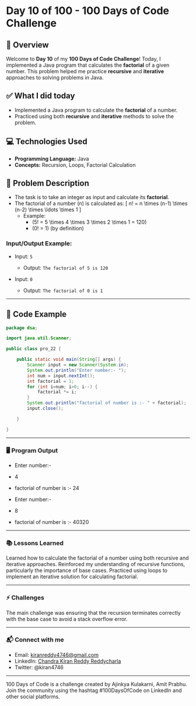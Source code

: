 # Day 10 of 100 - 100 Days of Code Challenge

## 📝 Overview
Welcome to **Day 10** of my **100 Days of Code Challenge**! Today, I implemented a Java program that calculates the **factorial** of a given number. This problem helped me practice **recursive** and **iterative** approaches to solving problems in Java.

## ✅ What I did today
- Implemented a Java program to calculate the **factorial** of a number.
- Practiced using both **recursive** and **iterative** methods to solve the problem.

## 💻 Technologies Used
- **Programming Language:** Java
- **Concepts:** Recursion, Loops, Factorial Calculation

## 📖 Problem Description
- The task is to take an integer as input and calculate its **factorial**.
- The factorial of a number \(n\) is calculated as:
  \[
  n! = n \times (n-1) \times (n-2) \times \ldots \times 1
  \]
  - Example:
    - \(5! = 5 \times 4 \times 3 \times 2 \times 1 = 120\)
    - \(0! = 1\) (by definition)

### Input/Output Example:
  - Input: `5`
    - Output: `The factorial of 5 is 120`
  
  - Input: `0`
    - Output: `The factorial of 0 is 1`

---

## 📝 Code Example

```java
package dsa;

import java.util.Scanner;

public class pro_22 {

	public static void main(String[] args) {
		Scanner input = new Scanner(System.in);
		System.out.println("Enter number:- ");
		int num = input.nextInt();	
		int factorial = 1;
		for (int i=num; i>0; i--) {
			factorial *= i;
		}
		System.out.println("factorial of number is :- " + factorial);
		input.close();

	}

}

```
---

### 🖥️ Program Output

- Enter number:- 
- 4
- factorial of number is :- 24

- Enter number:- 
- 8
- factorial of number is :- 40320

---

### 📚 Lessons Learned
Learned how to calculate the factorial of a number using both recursive and iterative approaches.
Reinforced my understanding of recursive functions, particularly the importance of base cases.
Practiced using loops to implement an iterative solution for calculating factorial.

---

### ⚡ Challenges
The main challenge was ensuring that the recursion terminates correctly with the base case to avoid a stack overflow error.

---

### 📬 Connect with me
- Email: kiranreddy4746@gmail.com
- LinkedIn: [Chandra Kiran Reddy Reddycharla](https://www.linkedin.com/in/chandra-kiran-reddy-reddycharla-a9a746230/)
- Twitter: @kiran4746

---

100 Days of Code is a challenge created by Ajinkya Kulakarni, Amit Prabhu. Join the community using the hashtag #100DaysOfCode on LinkedIn and other social platforms.
